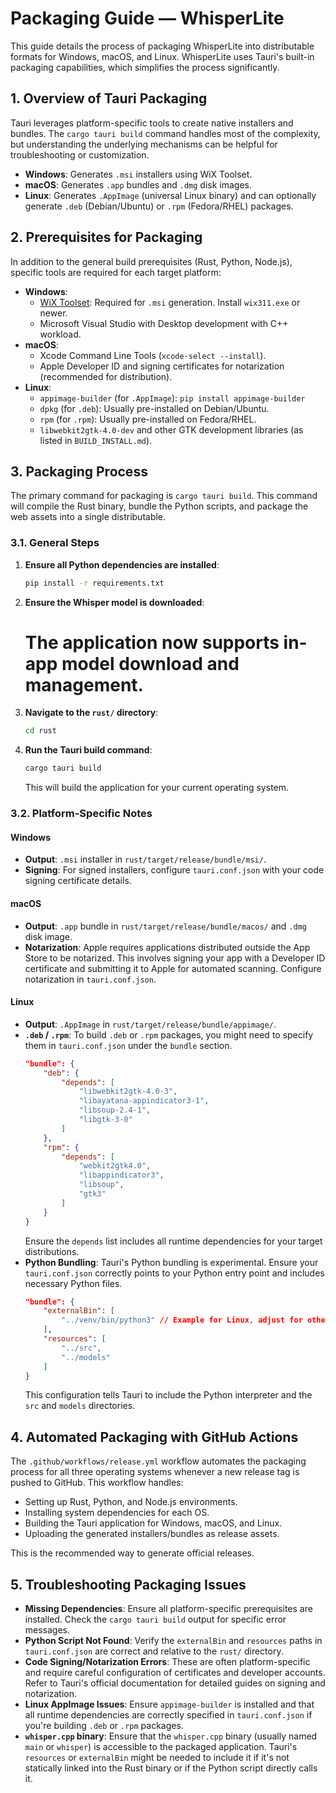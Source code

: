 # Packaging Guide — WhisperLite

This guide details the process of packaging WhisperLite into distributable formats for Windows, macOS, and Linux. WhisperLite uses Tauri's built-in packaging capabilities, which simplifies the process significantly.

## 1. Overview of Tauri Packaging

Tauri leverages platform-specific tools to create native installers and bundles. The `cargo tauri build` command handles most of the complexity, but understanding the underlying mechanisms can be helpful for troubleshooting or customization.

-   **Windows**: Generates `.msi` installers using WiX Toolset.
-   **macOS**: Generates `.app` bundles and `.dmg` disk images.
-   **Linux**: Generates `.AppImage` (universal Linux binary) and can optionally generate `.deb` (Debian/Ubuntu) or `.rpm` (Fedora/RHEL) packages.

## 2. Prerequisites for Packaging

In addition to the general build prerequisites (Rust, Python, Node.js), specific tools are required for each target platform:

-   **Windows**:
    -   [WiX Toolset](https://wixtoolset.org/): Required for `.msi` generation. Install `wix311.exe` or newer.
    -   Microsoft Visual Studio with Desktop development with C++ workload.
-   **macOS**:
    -   Xcode Command Line Tools (`xcode-select --install`).
    -   Apple Developer ID and signing certificates for notarization (recommended for distribution).
-   **Linux**:
    -   `appimage-builder` (for `.AppImage`): `pip install appimage-builder`
    -   `dpkg` (for `.deb`): Usually pre-installed on Debian/Ubuntu.
    -   `rpm` (for `.rpm`): Usually pre-installed on Fedora/RHEL.
    -   `libwebkit2gtk-4.0-dev` and other GTK development libraries (as listed in `BUILD_INSTALL.md`).

## 3. Packaging Process

The primary command for packaging is `cargo tauri build`. This command will compile the Rust binary, bundle the Python scripts, and package the web assets into a single distributable.

### 3.1. General Steps

1.  **Ensure all Python dependencies are installed**:
    ```bash
    pip install -r requirements.txt
    ```
2.  **Ensure the Whisper model is downloaded**:
    # The application now supports in-app model download and management.
3.  **Navigate to the `rust/` directory**:
    ```bash
    cd rust
    ```
4.  **Run the Tauri build command**:
    ```bash
    cargo tauri build
    ```
    This will build the application for your current operating system.

### 3.2. Platform-Specific Notes

#### Windows

-   **Output**: `.msi` installer in `rust/target/release/bundle/msi/`.
-   **Signing**: For signed installers, configure `tauri.conf.json` with your code signing certificate details.

#### macOS

-   **Output**: `.app` bundle in `rust/target/release/bundle/macos/` and `.dmg` disk image.
-   **Notarization**: Apple requires applications distributed outside the App Store to be notarized. This involves signing your app with a Developer ID certificate and submitting it to Apple for automated scanning. Configure notarization in `tauri.conf.json`.

#### Linux

-   **Output**: `.AppImage` in `rust/target/release/bundle/appimage/`.
-   **`.deb` / `.rpm`**: To build `.deb` or `.rpm` packages, you might need to specify them in `tauri.conf.json` under the `bundle` section.
    ```json
    "bundle": {
        "deb": {
            "depends": [
                "libwebkit2gtk-4.0-3",
                "libayatana-appindicator3-1",
                "libsoup-2.4-1",
                "libgtk-3-0"
            ]
        },
        "rpm": {
            "depends": [
                "webkit2gtk4.0",
                "libappindicator3",
                "libsoup",
                "gtk3"
            ]
        }
    }
    ```
    Ensure the `depends` list includes all runtime dependencies for your target distributions.
-   **Python Bundling**: Tauri's Python bundling is experimental. Ensure your `tauri.conf.json` correctly points to your Python entry point and includes necessary Python files.
    ```json
    "bundle": {
        "externalBin": [
            "../venv/bin/python3" // Example for Linux, adjust for other OS
        ],
        "resources": [
            "../src",
            "../models"
        ]
    }
    ```
    This configuration tells Tauri to include the Python interpreter and the `src` and `models` directories.

## 4. Automated Packaging with GitHub Actions

The `.github/workflows/release.yml` workflow automates the packaging process for all three operating systems whenever a new release tag is pushed to GitHub. This workflow handles:
-   Setting up Rust, Python, and Node.js environments.
-   Installing system dependencies for each OS.
-   Building the Tauri application for Windows, macOS, and Linux.
-   Uploading the generated installers/bundles as release assets.

This is the recommended way to generate official releases.

## 5. Troubleshooting Packaging Issues

-   **Missing Dependencies**: Ensure all platform-specific prerequisites are installed. Check the `cargo tauri build` output for specific error messages.
-   **Python Script Not Found**: Verify the `externalBin` and `resources` paths in `tauri.conf.json` are correct and relative to the `rust/` directory.
-   **Code Signing/Notarization Errors**: These are often platform-specific and require careful configuration of certificates and developer accounts. Refer to Tauri's official documentation for detailed guides on signing and notarization.
-   **Linux AppImage Issues**: Ensure `appimage-builder` is installed and that all runtime dependencies are correctly specified in `tauri.conf.json` if you're building `.deb` or `.rpm` packages.
-   **`whisper.cpp` binary**: Ensure that the `whisper.cpp` binary (usually named `main` or `whisper`) is accessible to the packaged application. Tauri's `resources` or `externalBin` might be needed to include it if it's not statically linked into the Rust binary or if the Python script directly calls it.